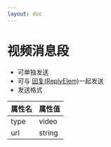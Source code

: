 ```yaml
---
layout: doc
---
```

# 视频消息段
- 可单独发送
- 可与 [回复(ReplyElem)](./reply.md)一起发送
- 发送格式

| 属性名  | 属性值    |
|------|--------|
| type | video  |
| url  | string |
